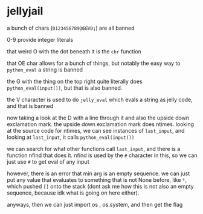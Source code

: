 # jellyjail

a bunch of chars (`0123456789ỌŒƓVÐ¡`) are all banned

0-9 provide integer literals

that weird O with the dot beneath it is the `chr` function

that OE char allows for a bunch of things, but notably the easy way to `python_eval` a string is banned

the G with the thing on the top right quite literally does `python_eval(input())`, but that is also banned.

the V character is used to do `jelly_eval` which evals a string as jelly code, and that is banned

now taking a look at the D with a line through it and also the upside down exclamation mark. the upside down exclamation mark does ntimes. looking at the source
code for ntimes, we can see instances of `last_input`, and looking at `last_input`, it calls `python_eval(input())`

we can search for what other functions call `last_input`, and there is a function nfind that does it. nfind is used by the `#` character in this, 
so we can just use `#` to get eval of any input

however, there is an error that min arg is an empty sequence. we can just put any value that evaluates to something that is 
not None before, like `⁸`, which pushed `[]` onto the stack (dont ask me how this is not also an empty sequence, because idk what is going on here either).

anyways, then we can just import os , os.system, and then get the flag

